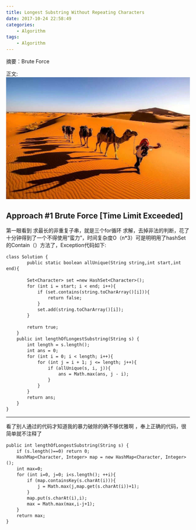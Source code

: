 ```yaml
---
title: Longest Substring Without Repeating Characters
date: 2017-10-24 22:58:49
categories:
	- Algorithm
tags:
	- Algorithm
---
```

摘要：Brute Force
<!-- More -->
正文:
![Sahara](/images/sahala.jpeg)
## Approach #1 Brute Force [Time Limit Exceeded]
第一眼看到 求最长的非重复子串，就是三个for循环 求解，去掉非法的判断，花了十分钟得到了一个不得使用“蛮力”，时间复杂度O（n*3）可是明明用了hashSet的Contain（）方法了，Exception代码如下:

	class Solution {
	        public static boolean allUnique(String string,int start,int end){
			
			Set<Character> set =new HashSet<Character>();
			for (int i = start; i < end; i++){
				if (set.contains(string.toCharArray()[i])){
					return false;
				}
				set.add(string.toCharArray()[i]);
			}
			
			return true;
		}
	    public int lengthOfLongestSubstring(String s) {
	        int length = s.length();
			int ans = 0;
			for (int i = 0; i < length; i++){
				for (int j = i + 1; j <= length; j++){
					if (allUnique(s, i, j)){
						ans = Math.max(ans, j - i);
					}
				}
			}
			return ans;
	    }
	}
---

看了别人通过的代码才知道我的暴力破除的确不够优雅啊 ，奉上正确的代码，很简单就不注释了

	public int lengthOfLongestSubstring(String s) {
	    if (s.length()==0) return 0;
	    HashMap<Character, Integer> map = new HashMap<Character, Integer>();
	    int max=0;
	    for (int i=0, j=0; i<s.length(); ++i){
	        if (map.containsKey(s.charAt(i))){
	            j = Math.max(j,map.get(s.charAt(i))+1);
	        }
	        map.put(s.charAt(i),i);
	        max = Math.max(max,i-j+1);
	    }
	    return max;
	}

